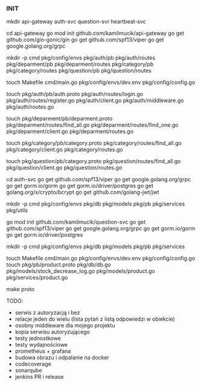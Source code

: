 
### INIT
mkdir api-gateway auth-svc question-svr heartbeat-svc

cd api-gateway
go mod init github.com/kamilmucik/api-gateway
go get github.com/gin-gonic/gin
go get github.com/spf13/viper
go get google.golang.org/grpc

mkdir -p cmd pkg/config/envs pkg/auth/pb pkg/auth/routes pkg/deparment/pb pkg/deparment/routes pkg/category/pb pkg/category/routes pkg/question/pb pkg/question/routes

touch Makefile cmd/main.go pkg/config/envs/dev.env pkg/config/config.go

touch pkg/auth/pb/auth.proto pkg/auth/routes/login.go pkg/auth/routes/register.go pkg/auth/client.go pkg/auth/middleware.go pkg/auth/routes.go

touch pkg/deparment/pb/deparment.proto pkg/deparment/routes/find_all.go pkg/deparment/routes/find_one.go pkg/deparment/client.go pkg/deparment/routes.go

touch pkg/category/pb/category.proto pkg/category/routes/find_all.go pkg/category/client.go pkg/category/routes.go

touch pkg/question/pb/category.proto pkg/question/routes/find_all.go pkg/question/client.go pkg/question/routes.go



cd auth-svc
go get github.com/spf13/viper
go get google.golang.org/grpc
go get gorm.io/gorm
go get gorm.io/driver/postgres
go get golang.org/x/crypto/bcrypt
go get github.com/golang-jwt/jwt

mkdir -p cmd pkg/config/envs pkg/db pkg/models pkg/pb pkg/services pkg/utils






go mod init github.com/kamilmucik/question-svc
go get github.com/spf13/viper
go get google.golang.org/grpc
go get gorm.io/gorm
go get gorm.io/driver/postgres

mkdir -p cmd pkg/config/envs pkg/db pkg/models pkg/pb pkg/services

touch Makefile cmd/main.go pkg/config/envs/dev.env pkg/config/config.go
touch pkg/pb/product.proto pkg/db/db.go pkg/models/stock_decrease_log.go pkg/models/product.go pkg/services/product.go


make proto




TODO:
- serwis z autoryzacją i bez
- relacje jeden do wielu (lista pytań z listą odpowiedzi w obiekcie)
- osobny middleware dla mojego projektu
- kopia serwisu autoryzującego
- testy jednostkowe
- testy wydajnościowe
- prometheus + grafana
- budowa obrazu i odpalanie na docker
- codecoverage
- sonarqube
- jenkins PR i release
